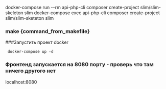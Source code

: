 docker-compose run --rm api-php-cli composer create-project slim/slim-skeleton slim
docker-compose exec api-php-cli composer create-project slim/slim-sketeton slim

### make {command_from_makefile}

###Запустить проект docker
 ```docker
  docker-compose up -d
  ```

### Фронтенд запускается на 8080 порту - проверь что там ничего другого нет
localhost:8080
